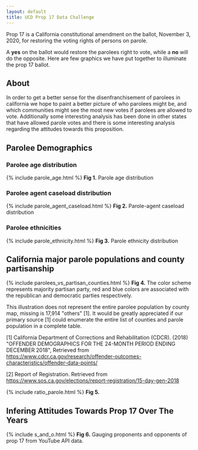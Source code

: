 ```yaml
---
layout: default
title: UCD Prop 17 Data Challenge
---
```


Prop 17 is a California constitutional amendment on the ballot, November 3, 2020, for restoring the voting rights of persons on parole. 

A **yes** on the ballot would restore the parolees right to vote, while a **no** will do the opposite. Here are few graphics we have put together to illuminate the prop 17 ballot.

## About
In order to get a better sense for the disenfranchisement of parolees in california we hope to paint a better picture of who parolees might be, and which communities might see the most new votes if parolees are allowed to vote. Additionally some interesting analysis has been done in other states that have allowed parole votes and there is some interesting analysis regarding the attitudes towards this proposition. 

## Parolee Demographics

### Parolee age distribution
{% include parole_age.html %}
**Fig 1.** Parole age distribution

### Parolee agent caseload distribution
{% include parole_agent_caseload.html %}
**Fig 2.** Parole-agent caseload distribution

### Parolee ethnicities
{% include parole_ethnicity.html %}
**Fig 3.** Parole ethnicity distribution

## California major parole populations and county partisanship
{% include parolees_vs_partisan_counties.html %}
**Fig 4.** The color scheme represents majority partisan party, red and blue colors are associated with the republican and democratic parties respectively.

This illustration does not represent the entire parolee population by county map, missing is 17,914 "others" [1]. It would be greatly appreciated if our primary source [1] could enumerate the entire list of counties and parole population in a complete table.

[1] California Department of Corrections and Rehabilitation (CDCR). (2018) "OFFENDER DEMOGRAPHICS FOR THE 24-MONTH PERIOD ENDING DECEMBER 2018", Retrieved from <https://www.cdcr.ca.gov/research/offender-outcomes-characteristics/offender-data-points/>

[2] Report of Registration. Retrieved from <https://www.sos.ca.gov/elections/report-registration/15-day-gen-2018>

{% include ratio_parole.html %}
**Fig 5.** 

## Infering Attitudes Towards Prop 17 Over The Years
{% include s_and_o.html %}
**Fig 6.** Gauging proponents and opponents of prop 17 from YouTube API data.

